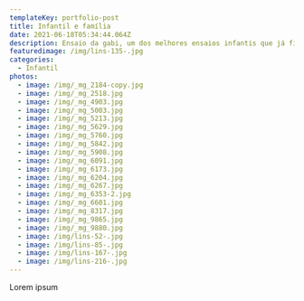 ```yaml
---
templateKey: portfolio-post
title: Infantil e família
date: 2021-06-18T05:34:44.064Z
description: Ensaio da gabi, um dos melhores ensaios infantis que já fiz.
featuredimage: /img/lins-135-.jpg
categories:
  - Infantil
photos:
  - image: /img/_mg_2184-copy.jpg
  - image: /img/_mg_2518.jpg
  - image: /img/_mg_4903.jpg
  - image: /img/_mg_5003.jpg
  - image: /img/_mg_5213.jpg
  - image: /img/_mg_5629.jpg
  - image: /img/_mg_5760.jpg
  - image: /img/_mg_5842.jpg
  - image: /img/_mg_5908.jpg
  - image: /img/_mg_6091.jpg
  - image: /img/_mg_6173.jpg
  - image: /img/_mg_6204.jpg
  - image: /img/_mg_6267.jpg
  - image: /img/_mg_6353-2.jpg
  - image: /img/_mg_6601.jpg
  - image: /img/_mg_8317.jpg
  - image: /img/_mg_9865.jpg
  - image: /img/_mg_9880.jpg
  - image: /img/lins-52-.jpg
  - image: /img/lins-85-.jpg
  - image: /img/lins-167-.jpg
  - image: /img/lins-216-.jpg
---
```

Lorem ipsum